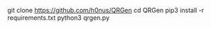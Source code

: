 git clone https://github.com/h0nus/QRGen
cd QRGen
pip3 install -r requirements.txt
python3 qrgen.py
